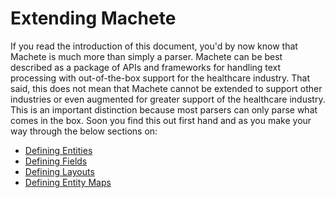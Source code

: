 # Extending Machete

If you read the introduction of this document, you'd by now know that Machete is much more than simply a parser. Machete can be best described as a package of APIs and frameworks for handling text processing with out-of-the-box support for the healthcare industry. That said, this does not mean that Machete cannot be extended to support other industries or even augmented for greater support of the healthcare industry. This is an important distinction because most parsers can only parse what comes in the box. Soon you find this out first hand and as you make your way through the below sections on:

* [Defining Entities](/advanced-topics/extending-machete/defining-entities.md)
* [Defining Fields](/advanced-topics/extending-machete/defining-fields.md)
* [Defining Layouts](/advanced-topics/extending-machete/defining-layouts.md)
* [Defining Entity Maps](/advanced-topics/extending-machete/defining-entity-maps.md)



